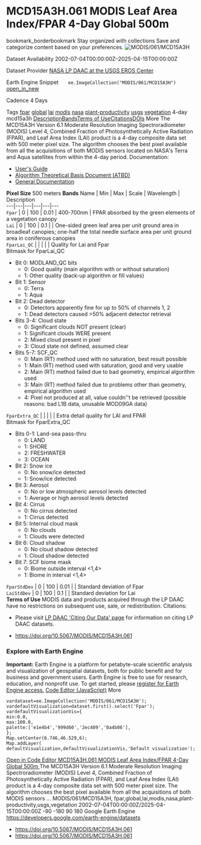 
#  MCD15A3H.061 MODIS Leaf Area Index/FPAR 4-Day Global 500m 
bookmark_borderbookmark Stay organized with collections  Save and categorize content based on your preferences.
![MODIS/061/MCD15A3H](https://developers.google.com/earth-engine/datasets/images/MODIS/MODIS_061_MCD15A3H_sample.png) 

Dataset Availability
    2002-07-04T00:00:00Z–2025-04-15T00:00:00Z 

Dataset Provider
     [ NASA LP DAAC at the USGS EROS Center ](https://doi.org/10.5067/MODIS/MCD15A3H.061) 

Earth Engine Snippet
     `    ee.ImageCollection("MODIS/061/MCD15A3H")   ` [ open_in_new ](https://code.earthengine.google.com/?scriptPath=Examples:Datasets/MODIS/MODIS_061_MCD15A3H) 

Cadence
    4 Days 

Tags
     [fpar](https://developers.google.com/earth-engine/datasets/tags/fpar) [global](https://developers.google.com/earth-engine/datasets/tags/global) [lai](https://developers.google.com/earth-engine/datasets/tags/lai) [modis](https://developers.google.com/earth-engine/datasets/tags/modis) [nasa](https://developers.google.com/earth-engine/datasets/tags/nasa) [plant-productivity](https://developers.google.com/earth-engine/datasets/tags/plant-productivity) [usgs](https://developers.google.com/earth-engine/datasets/tags/usgs) [vegetation](https://developers.google.com/earth-engine/datasets/tags/vegetation)
4-day
mcd15a3h
[Description](https://developers.google.com/earth-engine/datasets/catalog/MODIS_061_MCD15A3H#description)[Bands](https://developers.google.com/earth-engine/datasets/catalog/MODIS_061_MCD15A3H#bands)[Terms of Use](https://developers.google.com/earth-engine/datasets/catalog/MODIS_061_MCD15A3H#terms-of-use)[Citations](https://developers.google.com/earth-engine/datasets/catalog/MODIS_061_MCD15A3H#citations)[DOIs](https://developers.google.com/earth-engine/datasets/catalog/MODIS_061_MCD15A3H#dois) More
The MCD15A3H Version 6.1 Moderate Resolution Imaging Spectroradiometer (MODIS) Level 4, Combined Fraction of Photosynthetically Active Radiation (FPAR), and Leaf Area Index (LAI) product is a 4-day composite data set with 500 meter pixel size. The algorithm chooses the best pixel available from all the acquisitions of both MODIS sensors located on NASA's Terra and Aqua satellites from within the 4-day period.
Documentation:
  * [User's Guide](https://lpdaac.usgs.gov/documents/624/MOD15_User_Guide_V6.pdf)
  * [Algorithm Theoretical Basis Document (ATBD)](https://lpdaac.usgs.gov/documents/90/MOD15_ATBD.pdf)
  * [General Documentation](https://ladsweb.modaps.eosdis.nasa.gov/filespec/MODIS/61/MCD15A3H)


**Pixel Size** 500 meters 
**Bands**
Name | Min | Max | Scale | Wavelength | Description  
---|---|---|---|---|---  
`Fpar` |  0  |  100  | 0.01 | 400-700nm | FPAR absorbed by the green elements of a vegetation canopy  
`Lai` |  0  |  100  | 0.1 |  | One-sided green leaf area per unit ground area in broadleaf canopies; one-half the total needle surface area per unit ground area in coniferous canopies  
`FparLai_QC` |  |  |  |  | Quality for Lai and Fpar  
Bitmask for FparLai_QC
  * Bit 0: MODLAND_QC bits 
    * 0: Good quality (main algorithm with or without saturation)
    * 1: Other quality (back-up algorithm or fill values)
  * Bit 1: Sensor 
    * 0: Terra
    * 1: Aqua
  * Bit 2: Dead detector 
    * 0: Detectors apparently fine for up to 50% of channels 1, 2
    * 1: Dead detectors caused >50% adjacent detector retrieval
  * Bits 3-4: Cloud state 
    * 0: Significant clouds NOT present (clear)
    * 1: Significant clouds WERE present
    * 2: Mixed cloud present in pixel
    * 3: Cloud state not defined, assumed clear
  * Bits 5-7: SCF_QC 
    * 0: Main (RT) method used with no saturation, best result possible
    * 1: Main (RT) method used with saturation, good and very usable
    * 2: Main (RT) method failed due to bad geometry, empirical algorithm used
    * 3: Main (RT) method failed due to problems other than geometry, empirical algorithm used
    * 4: Pixel not produced at all, value couldn''t be retrieved (possible reasons: bad L1B data, unusable MOD09GA data)

  
`FparExtra_QC` |  |  |  |  | Extra detail quality for LAI and FPAR  
Bitmask for FparExtra_QC
  * Bits 0-1: Land-sea pass-thru 
    * 0: LAND
    * 1: SHORE
    * 2: FRESHWATER
    * 3: OCEAN
  * Bit 2: Snow ice 
    * 0: No snow/ice detected
    * 1: Snow/ice detected
  * Bit 3: Aerosol 
    * 0: No or low atmospheric aerosol levels detected
    * 1: Average or high aerosol levels detected
  * Bit 4: Cirrus 
    * 0: No cirrus detected
    * 1: Cirrus detected
  * Bit 5: Internal cloud mask 
    * 0: No clouds
    * 1: Clouds were detected
  * Bit 6: Cloud shadow 
    * 0: No cloud shadow detected
    * 1: Cloud shadow detected
  * Bit 7: SCF biome mask 
    * 0: Biome outside interval <1,4>
    * 1: Biome in interval <1,4>

  
`FparStdDev` |  0  |  100  | 0.01 |  | Standard deviation of Fpar  
`LaiStdDev` |  0  |  100  | 0.1 |  | Standard deviation for Lai  
**Terms of Use**
MODIS data and products acquired through the LP DAAC have no restrictions on subsequent use, sale, or redistribution.
Citations:
  * Please visit [LP DAAC 'Citing Our Data' page](https://lpdaac.usgs.gov/citing_our_data) for information on citing LP DAAC datasets.


  * [ https://doi.org/10.5067/MODIS/MCD15A3H.061 ](https://doi.org/10.5067/MODIS/MCD15A3H.061)


### Explore with Earth Engine
**Important:** Earth Engine is a platform for petabyte-scale scientific analysis and visualization of geospatial datasets, both for public benefit and for business and government users. Earth Engine is free to use for research, education, and nonprofit use. To get started, please [register for Earth Engine access.](https://console.cloud.google.com/earth-engine)
[Code Editor (JavaScript)](https://developers.google.com/earth-engine/datasets/catalog/MODIS_061_MCD15A3H#code-editor-javascript-sample) More
```
vardataset=ee.ImageCollection('MODIS/061/MCD15A3H');
vardefaultVisualization=dataset.first().select('Fpar');
vardefaultVisualizationVis={
min:0.0,
max:100.0,
palette:['e1e4b4','999d60','2ec409','0a4b06'],
};
Map.setCenter(6.746,46.529,6);
Map.addLayer(
defaultVisualization,defaultVisualizationVis,'Default visualization');
```
[ Open in Code Editor ](https://code.earthengine.google.com/?scriptPath=Examples:Datasets/MODIS/MODIS_061_MCD15A3H)
[ MCD15A3H.061 MODIS Leaf Area Index/FPAR 4-Day Global 500m ](https://developers.google.com/earth-engine/datasets/catalog/MODIS_061_MCD15A3H)
The MCD15A3H Version 6.1 Moderate Resolution Imaging Spectroradiometer (MODIS) Level 4, Combined Fraction of Photosynthetically Active Radiation (FPAR), and Leaf Area Index (LAI) product is a 4-day composite data set with 500 meter pixel size. The algorithm chooses the best pixel available from all the acquisitions of both MODIS sensors …
MODIS/061/MCD15A3H, fpar,global,lai,modis,nasa,plant-productivity,usgs,vegetation 
2002-07-04T00:00:00Z/2025-04-15T00:00:00Z
-90 -180 90 180 
Google Earth Engine
https://developers.google.com/earth-engine/datasets
  * [ https://doi.org/10.5067/MODIS/MCD15A3H.061 ](https://doi.org/https://doi.org/10.5067/MODIS/MCD15A3H.061)
  * [ https://doi.org/10.5067/MODIS/MCD15A3H.061 ](https://doi.org/https://developers.google.com/earth-engine/datasets/catalog/MODIS_061_MCD15A3H)


